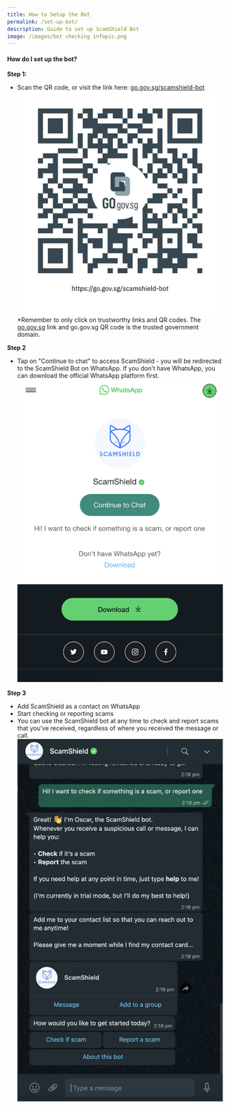 ```yaml
---
title: How to Setup the Bot
permalink: /set-up-bot/
description: Guide to set up ScamShield Bot
image: /images/bot checking infopic.png
---
```

#### **How do I set up the bot?**


**Step 1:**

*   Scan the QR code, or visit the link here: [go.gov.sg/scamshield-bot](http://go.gov.sg/scamshield-bot)
![Bot QR Code](/images/bot%20qr%20code%20small.jpeg)*Remember to only click on trustworthy links and QR codes. The [go.gov.sg](http://go.gov.sg) link and go.gov.sg QR code is the trusted government domain.



**Step 2**

*   Tap on "Continue to chat" to access ScamShield - you will be redirected to the ScamShield Bot on WhatsApp. If you don't have WhatsApp, you can download the official WhatsApp platform first.
 ![Redirect to Bot on WhatsApp](/images/redirection%20to%20bot.png)
 
 **Step 3**

*   Add ScamShield as a contact on WhatsApp
*   Start checking or reporting scams 
*   You can use the ScamShield bot at any time to check and report scams that you’ve received, regardless of where you received the message or call.
![Bot Start Chat](/images/ss%20bot%20opening%20dialogue.png)